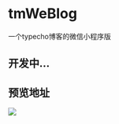 # tmWeBlog
一个typecho博客的微信小程序版

## 开发中...

## 预览地址
![](https://raw.githubusercontent.com/thinkmoon/TmWeBlog/master/捕获.png)
